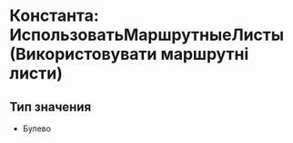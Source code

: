 ﻿# Константа: ИспользоватьМаршрутныеЛисты (Використовувати маршрутні листи)

## Тип значения

- Булево

